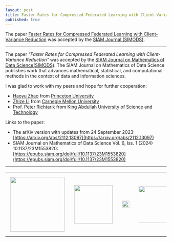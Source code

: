 ```yaml
---
layout: post
title: Faster Rates for Compressed Federated Learning with Client-Variance Reduction
published: true
---
```


The paper [Faster Rates for Compressed Federated Learning with Client-Variance Reduction](https://arxiv.org/abs/2112.13097) was accepted by the [SIAM Journal (SIMODS)](https://www.siam.org/publications/journals/siam-journal-on-mathematics-of-data-science-simods).

---

The paper *"Faster Rates for Compressed Federated Learning with Client-Variance Reduction"* was accepted by the [SIAM Journal on Mathematics of Data Science(SIMODS)](https://www.siam.org/publications/journals/siam-journal-on-mathematics-of-data-science-simods). The SIAM Journal on Mathematics of Data Science publishes work that advances mathematical, statistical, and computational methods in the context of data and information sciences.

I was glad to work with my peers and hope for further cooperation:
* [Haoyu Zhao](https://hyzhao.me/) from [Princeton University](https://www.princeton.edu/)
* [Zhize Li](https://zhizeli.github.io/) from [Carnegie Mellon University](https://www.cmu.edu/)
* Prof. [Peter Richtarik](https://richtarik.org/) from [King Abdullah University of Science and Technology](https://cemse.kaust.edu.sa/)

Links to the paper:
* The arXiv version with updates from 24 September 2023: [https://arxiv.org/abs/2112.13097](https://arxiv.org/abs/2112.13097)
* SIAM Journal on Mathematics of Data Science Vol. 6, Iss. 1 (2024) 10.1137/23M1553820: [https://epubs.siam.org/doi/full/10.1137/23M1553820](https://epubs.siam.org/doi/full/10.1137/23M1553820)

---

<center>
<table style="text-align:center;">
<tr>
<td style="padding:15px;text-align:center;vertical-align:middle;"> <img height="170px" src="https://burlachenkok.github.io/materials/princeton-university-logo.svg"/> </td>
<td style="padding:15px;text-align:center;vertical-align:middle;"> <img height="120px" src="https://burlachenkok.github.io/materials/KAUST-logo.svg"/> </td> 
<td style="padding:15px;text-align:center;vertical-align:middle;"> <img height="22px" src="https://burlachenkok.github.io/materials/cmu-logo.svg"/> </td>
<td style="padding:15px;text-align:center;vertical-align:middle;"> <img height="115px" src="https://burlachenkok.github.io/materials/siam-logo.svg"/> </td>
</tr>
</table>
</center>

